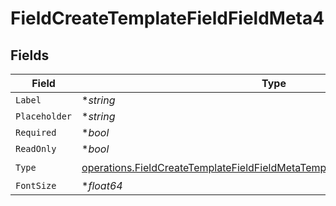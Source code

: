 # FieldCreateTemplateFieldFieldMeta4


## Fields

| Field                                                                                                                                                                    | Type                                                                                                                                                                     | Required                                                                                                                                                                 | Description                                                                                                                                                              |
| ------------------------------------------------------------------------------------------------------------------------------------------------------------------------ | ------------------------------------------------------------------------------------------------------------------------------------------------------------------------ | ------------------------------------------------------------------------------------------------------------------------------------------------------------------------ | ------------------------------------------------------------------------------------------------------------------------------------------------------------------------ |
| `Label`                                                                                                                                                                  | **string*                                                                                                                                                                | :heavy_minus_sign:                                                                                                                                                       | N/A                                                                                                                                                                      |
| `Placeholder`                                                                                                                                                            | **string*                                                                                                                                                                | :heavy_minus_sign:                                                                                                                                                       | N/A                                                                                                                                                                      |
| `Required`                                                                                                                                                               | **bool*                                                                                                                                                                  | :heavy_minus_sign:                                                                                                                                                       | N/A                                                                                                                                                                      |
| `ReadOnly`                                                                                                                                                               | **bool*                                                                                                                                                                  | :heavy_minus_sign:                                                                                                                                                       | N/A                                                                                                                                                                      |
| `Type`                                                                                                                                                                   | [operations.FieldCreateTemplateFieldFieldMetaTemplatesFieldsResponse200Type](../../models/operations/fieldcreatetemplatefieldfieldmetatemplatesfieldsresponse200type.md) | :heavy_check_mark:                                                                                                                                                       | N/A                                                                                                                                                                      |
| `FontSize`                                                                                                                                                               | **float64*                                                                                                                                                               | :heavy_minus_sign:                                                                                                                                                       | N/A                                                                                                                                                                      |